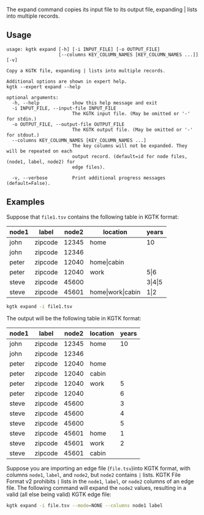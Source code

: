 The expand command copies its input file to its output file,
expanding | lists into multiple records.

## Usage

```
usage: kgtk expand [-h] [-i INPUT_FILE] [-o OUTPUT_FILE]
                   [--columns KEY_COLUMN_NAMES [KEY_COLUMN_NAMES ...]] [-v]

Copy a KGTK file, expanding | lists into multiple records. 

Additional options are shown in expert help.
kgtk --expert expand --help

optional arguments:
  -h, --help            show this help message and exit
  -i INPUT_FILE, --input-file INPUT_FILE
                        The KGTK input file. (May be omitted or '-' for stdin.)
  -o OUTPUT_FILE, --output-file OUTPUT_FILE
                        The KGTK output file. (May be omitted or '-' for stdout.)
  --columns KEY_COLUMN_NAMES [KEY_COLUMN_NAMES ...]
                        The key columns will not be expanded. They will be repeated on each
                        output record. (default=id for node files, (node1, label, node2) for
                        edge files).

  -v, --verbose         Print additional progress messages (default=False).
```

## Examples

Suppose that `file1.tsv` contains the following table in KGTK format:

| node1 | label   | node2 | location          | years   |
| ----- | ------- | ----- | ----------------- | ------- |
| john  | zipcode | 12345 | home              | 10      |
| john  | zipcode | 12346 |                   |         |
| peter | zipcode | 12040 | home\|cabin       |         |
| peter | zipcode | 12040 | work              | 5\|6    |
| steve | zipcode | 45600 |                   | 3\|4\|5 |
| steve | zipcode | 45601 | home\|work\|cabin | 1\|2    |

```bash
kgtk expand -i file1.tsv
```

The output will be the following table in KGTK format:

| node1 | label   | node2 | location  | years |
| ----- | ------- | ----- | --------- | ----- |
| john  | zipcode | 12345 | home      | 10    |
| john  | zipcode | 12346 |           |       |
| peter | zipcode | 12040 | home      |       |
| peter | zipcode | 12040 | cabin     |       |
| peter | zipcode | 12040 | work      | 5     |
| peter | zipcode | 12040 |           | 6     |
| steve | zipcode | 45600 |           | 3     |
| steve | zipcode | 45600 |           | 4     |
| steve | zipcode | 45600 |           | 5     |
| steve | zipcode | 45601 | home      | 1     |
| steve | zipcode | 45601 | work      | 2     |
| steve | zipcode | 45601 | cabin     |       |

Suppose you are importing an edge file (`file.tsv`)into KGTK format, with
columns `node1`, `label`, and `node2`, but `node2` contains `|` lists.  KGTK
File Format v2 prohibits `|` lists in the `node1`, `label`, or `node2` columns
of an edge file.  The following command will expand the `node2` values, resulting
in a valid (all else being valid) KGTK edge file:

```bash
kgtk expand -i file.tsv --mode=NONE --columns node1 label
```
